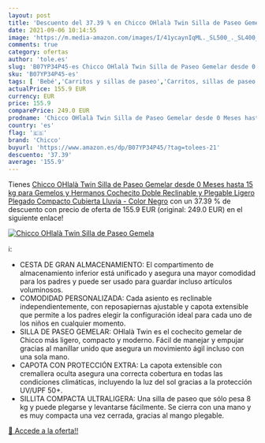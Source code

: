 ```yaml
---
layout: post
title: 'Descuento del 37.39 % en Chicco OHlalà Twin Silla de Paseo Gemela'
date: 2021-09-06 10:14:55
image: 'https://m.media-amazon.com/images/I/41ycaynIqML._SL500_._SL400_.jpg'
comments: true
category: ofertas
author: 'tole.es'
slug: 'B07YP34P45-es Chicco OHlalà Twin Silla de Paseo Gemelar desde 0 Meses...'
sku: 'B07YP34P45-es'
tags: [ 'Bebé','Carritos y sillas de paseo','Carritos, sillas de paseo y accesorios','Sillas gemelares','chicco', ]
actualPrice: 155.9 EUR
currency: EUR
price: 155.9
comparePrice: 249.0 EUR
prodname: 'Chicco OHlalà Twin Silla de Paseo Gemelar desde 0 Meses hasta 15 kg para Gemelos y Hermanos  Cochecito Doble Reclinable y Plegable  Ligero  Plegado Compacto  Cubierta Lluvia - Color Negro'
country: 'es'
flag: '🇪🇸'
brand: 'Chicco'
buyurl: 'https://www.amazon.es/dp/B07YP34P45/?tag=tolees-21'
descuento: '37.39'
average: '155.9'
---
```


Tienes [Chicco OHlalà Twin Silla de Paseo Gemelar desde 0 Meses hasta 15 kg para Gemelos y Hermanos  Cochecito Doble Reclinable y Plegable  Ligero  Plegado Compacto  Cubierta Lluvia - Color Negro](https://www.amazon.es/dp/B07YP34P45/?tag=tolees-21) con un 37.39 % de descuento con precio de oferta de 155.9 EUR (original: 249.0 EUR) en el siguiente enlace!

[![Chicco OHlalà Twin Silla de Paseo Gemela](https://m.media-amazon.com/images/I/41ycaynIqML._SL500_._SL400_.jpg)](https://www.amazon.es/dp/B07YP34P45/?tag=tolees-21)

ℹ️:

- CESTA DE GRAN ALMACENAMIENTO: El compartimento de almacenamiento inferior está unificado y asegura una mayor comodidad para los padres y puede ser usado para guardar incluso artículos voluminosos.
- COMODIDAD PERSONALIZADA: Cada asiento es reclinable independientemente, con reposapiernas ajustable y capota extensible que permite a los padres elegir la configuración ideal para cada uno de los niños en cualquier momento.
- SILLA DE PASEO GEMELAR: OHlalà Twin es el cochecito gemelar de Chicco más ligero, compacto y moderno. Fácil de manejar y empujar gracias al manillar unido que asegura un movimiento ágil incluso con una sola mano.
- CAPOTA CON PROTECCIÓN EXTRA: La capota extensible con cremallera oculta asegura una correcta cobertura en todas las condiciones climáticas, incluyendo la luz del sol gracias a la protección UV/UPF 50+.
- SILLITA COMPACTA ULTRALIGERA: Una silla de paseo que sólo pesa 8 kg y puede plegarse y levantarse fácilmente. Se cierra con una mano y es muy compacta una vez cerrada, gracias al mango plegable.

[🛒 Accede a la oferta!!](https://www.amazon.es/dp/B07YP34P45/?tag=tolees-21)
